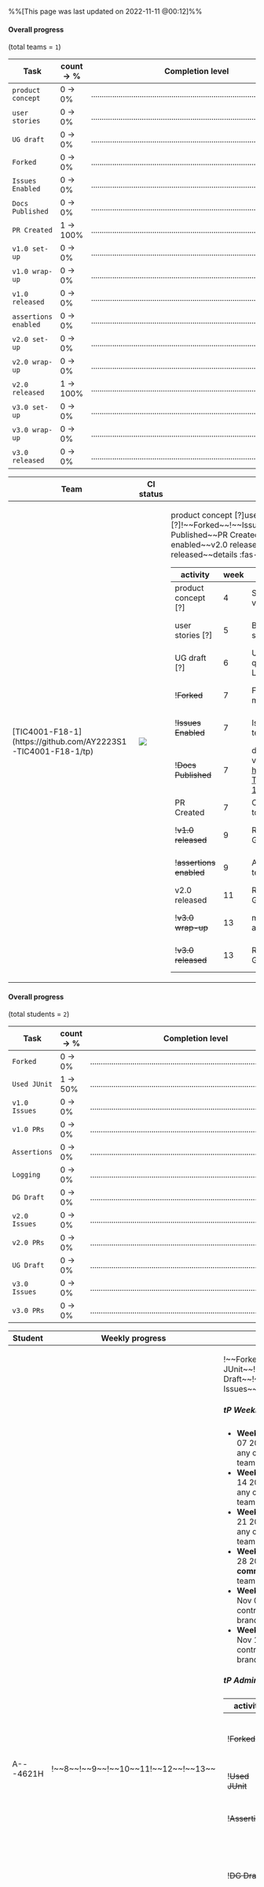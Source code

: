 
%%[This page was last updated on 2022-11-11 @00:12]%%

<tabs active="1"> 
  <tab header="****:fas-users: Team Progress****">


<panel header="**Overall progress** %%(click to expand)%%" minimized expand-headerless>

#### Overall progress

(total teams = `1`)

Task | count → % | Completion level
-------------|---|-------------
`product concept`| 0 → 0% | <span class="text-success bg-success"></span><span class="text-light bg-light">....................................................................................................</span>
`user stories`| 0 → 0% | <span class="text-success bg-success"></span><span class="text-light bg-light">....................................................................................................</span>
`UG draft`| 0 → 0% | <span class="text-success bg-success"></span><span class="text-light bg-light">....................................................................................................</span>
`Forked`| 0 → 0% | <span class="text-success bg-success"></span><span class="text-light bg-light">....................................................................................................</span>
`Issues Enabled`| 0 → 0% | <span class="text-success bg-success"></span><span class="text-light bg-light">....................................................................................................</span>
`Docs Published`| 0 → 0% | <span class="text-success bg-success"></span><span class="text-light bg-light">....................................................................................................</span>
`PR Created`| 1 → 100% | <span class="text-success bg-success">....................................................................................................</span><span class="text-light bg-light"></span>
`v1.0 set-up`| 0 → 0% | <span class="text-info bg-info"></span><span class="text-light bg-light">....................................................................................................</span>
`v1.0 wrap-up`| 0 → 0% | <span class="text-info bg-info"></span><span class="text-light bg-light">....................................................................................................</span>
`v1.0 released`| 0 → 0% | <span class="text-success bg-success"></span><span class="text-light bg-light">....................................................................................................</span>
`assertions enabled`| 0 → 0% | <span class="text-success bg-success"></span><span class="text-light bg-light">....................................................................................................</span>
`v2.0 set-up`| 0 → 0% | <span class="text-info bg-info"></span><span class="text-light bg-light">....................................................................................................</span>
`v2.0 wrap-up`| 0 → 0% | <span class="text-info bg-info"></span><span class="text-light bg-light">....................................................................................................</span>
`v2.0 released`| 1 → 100% | <span class="text-success bg-success">....................................................................................................</span><span class="text-light bg-light"></span>
`v3.0 set-up`| 0 → 0% | <span class="text-info bg-info"></span><span class="text-light bg-light">....................................................................................................</span>
`v3.0 wrap-up`| 0 → 0% | <span class="text-info bg-info"></span><span class="text-light bg-light">....................................................................................................</span>
`v3.0 released`| 0 → 0% | <span class="text-success bg-success"></span><span class="text-light bg-light">....................................................................................................</span>

</panel><p/>
    


<table>
<thead>
<tr>
<th><markdown><tooltip content="Team ID">Team</tooltip></markdown></th>
<th><markdown><tooltip content="The current CI status as generated by GitHub actions">CI status</tooltip></markdown></th>
<th><markdown><tooltip content="i.e., tP tasks to be done by the whole team">tP team tasks</tooltip></markdown></th>
</tr>
</thead>
<tbody>
<tr>
<td><markdown>[TIC4001-F18-1](https://github.com/AY2223S1-TIC4001-F18-1/tp)</markdown></td>
<td><markdown><img src="https://github.com/AY2223S1-TIC4001-F18-1/tp/workflows/Java%20CI/badge.svg" /></markdown></td>
<td><markdown><panel type="seamless">
<p slot="header" class="card-title"><md><span class="badge bg-dark me-1">product concept [?]</span><span class="badge bg-dark me-1">user stories [?]</span><span class="badge bg-dark me-1">UG draft [?]</span><span class="badge bg-danger me-1">!~~Forked~~</span><span class="badge bg-danger me-1">!~~Issues Enabled~~</span><span class="badge bg-danger me-1">!~~Docs Published~~</span><span class="badge bg-success me-1">PR Created</span><span class="badge bg-danger me-1">!~~v1.0 released~~</span><span class="badge bg-danger me-1">!~~assertions enabled~~</span><span class="badge bg-success me-1">v2.0 released</span><span class="badge bg-secondary me-1">!~~v3.0 wrap-up~~</span><span class="badge bg-dark me-1">!~~v3.0 released~~</span><span class="badge bg-light text-primary me-1">details :fas-bars:</span></md></p>

activity | week | description | status
---------|------|-------------|-------
<span class="badge bg-dark me-1">product concept [?]</span> | 4 | Submitted product concept via TEAMMATES | No data yet
<span class="badge bg-dark me-1">user stories [?]</span> | 5 | Brainstormed at least 20 user stories | No data yet
<span class="badge bg-dark me-1">UG draft [?]</span> | 6 | UG draft of reasonable quality submitted to LumiNUS | No data yet
<span class="badge bg-danger me-1">!~~Forked~~</span> | 7 | Forked the tp repo from the module org to the team org | No :far-frown:
<span class="badge bg-danger me-1">!~~Issues Enabled~~</span> | 7 | Issue tracker enabled in the team repo | No :far-frown:
<span class="badge bg-danger me-1">!~~Docs Published~~</span> | 7 | docs have been published via GitHub pages e.g. https://AY2223S1-TIC4001-F18-1.github.io/tp/UserGuide.html | No :far-frown:
<span class="badge bg-success me-1">PR Created</span> | 7 | Created a PR from team fork to upstream repo | Yes
<span class="badge bg-danger me-1">!~~v1.0 released~~</span> | 9 | Released v1.0 jar file on GitHub in week 9 | No :far-frown:
<span class="badge bg-danger me-1">!~~assertions enabled~~</span> | 9 | Assertions enabled in the team repo (in `build.gradle`) | No :far-frown:
<span class="badge bg-success me-1">v2.0 released</span> | 11 | Released v2.0 jar file on GitHub in week 11 | Yes
<span class="badge bg-secondary me-1">!~~v3.0 wrap-up~~</span> | 13 | milestone `v3.0` is closed, and all its issues are closed too | No :far-frown:
<span class="badge bg-dark me-1">!~~v3.0 released~~</span> | 13 | Released v3.0 jar file on GitHub in week 13 | No :far-frown:
</panel></markdown></td>
</tr>
</tbody>
</table>
    
  </tab>
  <tab header="****:fas-user: Individual Progress****">


<panel header="**Overall progress** %%(click to expand)%%" minimized expand-headerless>

#### Overall progress

(total students = `2`)

Task | count → % | Completion level
-------------|---|-------------
`Forked`| 0 → 0% | <span class="text-success bg-success"></span><span class="text-light bg-light">....................................................................................................</span>
`Used JUnit`| 1 → 50% | <span class="text-success bg-success">..................................................</span><span class="text-light bg-light">..................................................</span>
`v1.0 Issues`| 0 → 0% | <span class="text-info bg-info"></span><span class="text-light bg-light">....................................................................................................</span>
`v1.0 PRs`| 0 → 0% | <span class="text-info bg-info"></span><span class="text-light bg-light">....................................................................................................</span>
`Assertions`| 0 → 0% | <span class="text-success bg-success"></span><span class="text-light bg-light">....................................................................................................</span>
`Logging`| 0 → 0% | <span class="text-info bg-info"></span><span class="text-light bg-light">....................................................................................................</span>
`DG Draft`| 0 → 0% | <span class="text-success bg-success"></span><span class="text-light bg-light">....................................................................................................</span>
`v2.0 Issues`| 0 → 0% | <span class="text-info bg-info"></span><span class="text-light bg-light">....................................................................................................</span>
`v2.0 PRs`| 0 → 0% | <span class="text-info bg-info"></span><span class="text-light bg-light">....................................................................................................</span>
`UG Draft`| 0 → 0% | <span class="text-success bg-success"></span><span class="text-light bg-light">....................................................................................................</span>
`v3.0 Issues`| 0 → 0% | <span class="text-info bg-info"></span><span class="text-light bg-light">....................................................................................................</span>
`v3.0 PRs`| 0 → 0% | <span class="text-info bg-info"></span><span class="text-light bg-light">....................................................................................................</span>

</panel><p/>
    


<table>
<thead>
<tr>
<th><markdown><tooltip content="Student number (partial)">Student</tooltip></markdown></th>
<th><markdown><tooltip content="i.e., weeks in which some code was committed to the repo">Weekly progress</tooltip></markdown></th>
<th><markdown><tooltip content="i.e., other tP-related individual tasks">Individual tasks</tooltip></markdown></th>
</tr>
</thead>
<tbody>
<tr>
<td><markdown>A---4621H</markdown></td>
<td><markdown><span class="badge bg-danger me-1">!~~8~~</span><span class="badge bg-danger me-1">!~~9~~</span><span class="badge bg-danger me-1">!~~10~~</span><span class="badge bg-success me-1">11</span><span class="badge bg-danger me-1">!~~12~~</span><span class="badge bg-dark me-1">!~~13~~</span></markdown></td>
<td><markdown><panel type="seamless">
<p slot="header" class="card-title"><md><span class="badge bg-danger me-1">!~~Forked~~</span><span class="badge bg-danger me-1">!~~Used JUnit~~</span><span class="badge bg-danger me-1">!~~Assertions~~</span><span class="badge bg-danger me-1">!~~DG Draft~~</span><span class="badge bg-danger me-1">!~~UG Draft~~</span><span class="badge bg-secondary me-1">!~~v3.0 Issues~~</span><span class="badge bg-secondary me-1">!~~v3.0 PRs~~</span><span class="badge bg-light text-primary me-1">details :fas-bars:</span></md></p>

##### tP Weekly Progress

<div class="indented">

* **Week <span class="badge bg-danger me-1">!~~8~~</span>** Sep 16 2022 07:00 PM - Oct 07 2022 06:59 PM: Did not contribute any commits to the `master` branch of the team repo :far-frown:
* **Week <span class="badge bg-danger me-1">!~~9~~</span>** Oct 07 2022 07:00 PM - Oct 14 2022 06:59 PM: Did not contribute any commits to the `master` branch of the team repo :far-frown:
* **Week <span class="badge bg-danger me-1">!~~10~~</span>** Oct 14 2022 07:00 PM - Oct 21 2022 06:59 PM: Did not contribute any commits to the `master` branch of the team repo :far-frown:
* **Week <span class="badge bg-success me-1">11</span>** Oct 21 2022 07:00 PM - Oct 28 2022 06:59 PM: Contributed **`1` commit** to the `master` branch of the team repo
* **Week <span class="badge bg-danger me-1">!~~12~~</span>** Oct 28 2022 07:00 PM - Nov 04 2022 06:59 PM: Did not contribute any commits to the `master` branch of the team repo :far-frown:
* **Week <span class="badge bg-dark me-1">!~~13~~</span>** Nov 04 2022 07:00 PM - Nov 11 2022 06:59 PM: Did not contribute any commits to the `master` branch of the team repo :far-frown:
</div>
    
##### tP Admin Tasks
activity | week | description | status
---------|------|-------------|-------
<span class="badge bg-danger me-1">!~~Forked~~</span> | 7 | Forked team repo to own GitHub account | No :far-frown:
<span class="badge bg-danger me-1">!~~Used JUnit~~</span> | 8 | Contributed to JUnit code | No :far-frown:
<span class="badge bg-danger me-1">!~~Assertions~~</span> | 9 | Used `assert`s in the code (found: `0`) | No :far-frown:
<span class="badge bg-danger me-1">!~~DG Draft~~</span> | 10 | Added at least 5 lines to the DG in week 10 (found: `0` lines added) | No :far-frown:
<span class="badge bg-danger me-1">!~~UG Draft~~</span> | 11 | Added at least 3 lines to the UG in week 11 (found: `0` lines added) | No :far-frown:
<span class="badge bg-secondary me-1">!~~v3.0 Issues~~</span> | 13 | Has GitHub issues assigned (and _closed_) in milestone `v3.0` (found: `0` issues) | No :far-frown:
<span class="badge bg-secondary me-1">!~~v3.0 PRs~~</span> | 13 | Authored PRs (_merged_, any workflow is accepted) _assigned_ to milestone `v3.0` (found: `0` PRs) | No :far-frown:
</panel></markdown></td>
</tr>
<tr>
<td><markdown>A---3936N</markdown></td>
<td><markdown><span class="badge bg-danger me-1">!~~8~~</span><span class="badge bg-danger me-1">!~~9~~</span><span class="badge bg-danger me-1">!~~10~~</span><span class="badge bg-success me-1">11</span><span class="badge bg-success me-1">12</span><span class="badge bg-dark me-1">!~~13~~</span></markdown></td>
<td><markdown><panel type="seamless">
<p slot="header" class="card-title"><md><span class="badge bg-danger me-1">!~~Forked~~</span><span class="badge bg-success me-1">Used JUnit</span><span class="badge bg-danger me-1">!~~Assertions~~</span><span class="badge bg-danger me-1">!~~DG Draft~~</span><span class="badge bg-danger me-1">!~~UG Draft~~</span><span class="badge bg-secondary me-1">!~~v3.0 Issues~~</span><span class="badge bg-secondary me-1">!~~v3.0 PRs~~</span><span class="badge bg-light text-primary me-1">details :fas-bars:</span></md></p>

##### tP Weekly Progress

<div class="indented">

* **Week <span class="badge bg-danger me-1">!~~8~~</span>** Sep 16 2022 07:00 PM - Oct 07 2022 06:59 PM: Did not contribute any commits to the `master` branch of the team repo :far-frown:
* **Week <span class="badge bg-danger me-1">!~~9~~</span>** Oct 07 2022 07:00 PM - Oct 14 2022 06:59 PM: Did not contribute any commits to the `master` branch of the team repo :far-frown:
* **Week <span class="badge bg-danger me-1">!~~10~~</span>** Oct 14 2022 07:00 PM - Oct 21 2022 06:59 PM: Did not contribute any commits to the `master` branch of the team repo :far-frown:
* **Week <span class="badge bg-success me-1">11</span>** Oct 21 2022 07:00 PM - Oct 28 2022 06:59 PM: Contributed **`9` commits** to the `master` branch of the team repo
* **Week <span class="badge bg-success me-1">12</span>** Oct 28 2022 07:00 PM - Nov 04 2022 06:59 PM: Contributed **`20` commits** to the `master` branch of the team repo
* **Week <span class="badge bg-dark me-1">!~~13~~</span>** Nov 04 2022 07:00 PM - Nov 11 2022 06:59 PM: Did not contribute any commits to the `master` branch of the team repo :far-frown:
</div>
    
##### tP Admin Tasks
activity | week | description | status
---------|------|-------------|-------
<span class="badge bg-danger me-1">!~~Forked~~</span> | 7 | Forked team repo to own GitHub account | No :far-frown:
<span class="badge bg-success me-1">Used JUnit</span> | 8 | Contributed to JUnit code | Yes
<span class="badge bg-danger me-1">!~~Assertions~~</span> | 9 | Used `assert`s in the code (found: `0`) | No :far-frown:
<span class="badge bg-danger me-1">!~~DG Draft~~</span> | 10 | Added at least 5 lines to the DG in week 10 (found: `0` lines added) | No :far-frown:
<span class="badge bg-danger me-1">!~~UG Draft~~</span> | 11 | Added at least 3 lines to the UG in week 11 (found: `0` lines added) | No :far-frown:
<span class="badge bg-secondary me-1">!~~v3.0 Issues~~</span> | 13 | Has GitHub issues assigned (and _closed_) in milestone `v3.0` (found: `0` issues) | No :far-frown:
<span class="badge bg-secondary me-1">!~~v3.0 PRs~~</span> | 13 | Authored PRs (_merged_, any workflow is accepted) _assigned_ to milestone `v3.0` (found: `0` PRs) | No :far-frown:
</panel></markdown></td>
</tr>
</tbody>
</table>
    
</tab>
</tabs>

